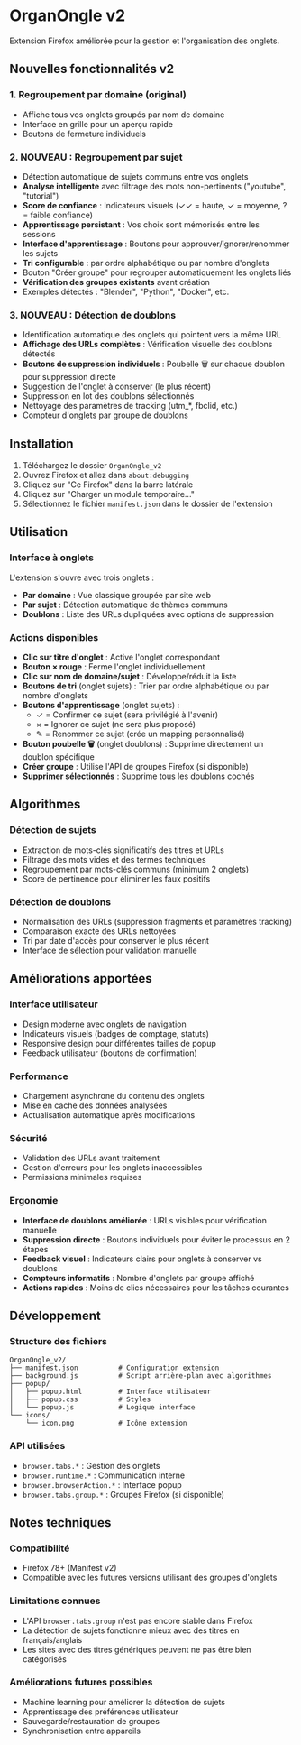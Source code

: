 # OrganOngle v2

Extension Firefox améliorée pour la gestion et l'organisation des onglets.

## Nouvelles fonctionnalités v2

### 1. Regroupement par domaine (original)
- Affiche tous vos onglets groupés par nom de domaine
- Interface en grille pour un aperçu rapide
- Boutons de fermeture individuels

### 2. **NOUVEAU** : Regroupement par sujet
- Détection automatique de sujets communs entre vos onglets
- **Analyse intelligente** avec filtrage des mots non-pertinents ("youtube", "tutorial")
- **Score de confiance** : Indicateurs visuels (✓✓ = haute, ✓ = moyenne, ? = faible confiance)
- **Apprentissage persistant** : Vos choix sont mémorisés entre les sessions
- **Interface d'apprentissage** : Boutons pour approuver/ignorer/renommer les sujets
- **Tri configurable** : par ordre alphabétique ou par nombre d'onglets
- Bouton "Créer groupe" pour regrouper automatiquement les onglets liés
- **Vérification des groupes existants** avant création
- Exemples détectés : "Blender", "Python", "Docker", etc.

### 3. **NOUVEAU** : Détection de doublons
- Identification automatique des onglets qui pointent vers la même URL
- **Affichage des URLs complètes** : Vérification visuelle des doublons détectés
- **Boutons de suppression individuels** : Poubelle 🗑️ sur chaque doublon pour suppression directe
- Suggestion de l'onglet à conserver (le plus récent)
- Suppression en lot des doublons sélectionnés
- Nettoyage des paramètres de tracking (utm_*, fbclid, etc.)
- Compteur d'onglets par groupe de doublons

## Installation

1. Téléchargez le dossier `OrganOngle_v2`
2. Ouvrez Firefox et allez dans `about:debugging`
3. Cliquez sur "Ce Firefox" dans la barre latérale
4. Cliquez sur "Charger un module temporaire..."
5. Sélectionnez le fichier `manifest.json` dans le dossier de l'extension

## Utilisation

### Interface à onglets
L'extension s'ouvre avec trois onglets :
- **Par domaine** : Vue classique groupée par site web
- **Par sujet** : Détection automatique de thèmes communs
- **Doublons** : Liste des URLs dupliquées avec options de suppression

### Actions disponibles
- **Clic sur titre d'onglet** : Active l'onglet correspondant
- **Bouton × rouge** : Ferme l'onglet individuellement
- **Clic sur nom de domaine/sujet** : Développe/réduit la liste
- **Boutons de tri** (onglet sujets) : Trier par ordre alphabétique ou par nombre d'onglets
- **Boutons d'apprentissage** (onglet sujets) :
  - ✓ = Confirmer ce sujet (sera privilégié à l'avenir)
  - × = Ignorer ce sujet (ne sera plus proposé)
  - ✎ = Renommer ce sujet (crée un mapping personnalisé)
- **Bouton poubelle 🗑️** (onglet doublons) : Supprime directement un doublon spécifique
- **Créer groupe** : Utilise l'API de groupes Firefox (si disponible)
- **Supprimer sélectionnés** : Supprime tous les doublons cochés

## Algorithmes

### Détection de sujets
- Extraction de mots-clés significatifs des titres et URLs
- Filtrage des mots vides et des termes techniques
- Regroupement par mots-clés communs (minimum 2 onglets)
- Score de pertinence pour éliminer les faux positifs

### Détection de doublons
- Normalisation des URLs (suppression fragments et paramètres tracking)
- Comparaison exacte des URLs nettoyées
- Tri par date d'accès pour conserver le plus récent
- Interface de sélection pour validation manuelle

## Améliorations apportées

### Interface utilisateur
- Design moderne avec onglets de navigation
- Indicateurs visuels (badges de comptage, statuts)
- Responsive design pour différentes tailles de popup
- Feedback utilisateur (boutons de confirmation)

### Performance
- Chargement asynchrone du contenu des onglets
- Mise en cache des données analysées
- Actualisation automatique après modifications

### Sécurité
- Validation des URLs avant traitement
- Gestion d'erreurs pour les onglets inaccessibles
- Permissions minimales requises

### Ergonomie
- **Interface de doublons améliorée** : URLs visibles pour vérification manuelle
- **Suppression directe** : Boutons individuels pour éviter le processus en 2 étapes
- **Feedback visuel** : Indicateurs clairs pour onglets à conserver vs doublons
- **Compteurs informatifs** : Nombre d'onglets par groupe affiché
- **Actions rapides** : Moins de clics nécessaires pour les tâches courantes

## Développement

### Structure des fichiers
```
OrganOngle_v2/
├── manifest.json          # Configuration extension
├── background.js          # Script arrière-plan avec algorithmes
├── popup/
│   ├── popup.html         # Interface utilisateur
│   ├── popup.css          # Styles
│   └── popup.js           # Logique interface
└── icons/
    └── icon.png           # Icône extension
```

### API utilisées
- `browser.tabs.*` : Gestion des onglets
- `browser.runtime.*` : Communication interne
- `browser.browserAction.*` : Interface popup
- `browser.tabs.group.*` : Groupes Firefox (si disponible)

## Notes techniques

### Compatibilité
- Firefox 78+ (Manifest v2)
- Compatible avec les futures versions utilisant des groupes d'onglets

### Limitations connues
- L'API `browser.tabs.group` n'est pas encore stable dans Firefox
- La détection de sujets fonctionne mieux avec des titres en français/anglais
- Les sites avec des titres génériques peuvent ne pas être bien catégorisés

### Améliorations futures possibles
- Machine learning pour améliorer la détection de sujets
- Apprentissage des préférences utilisateur
- Sauvegarde/restauration de groupes
- Synchronisation entre appareils